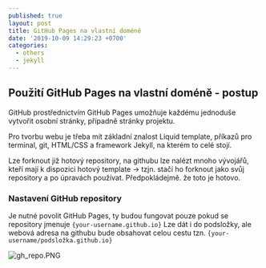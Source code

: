 ```yaml
---
published: true
layout: post
title: GitHub Pages na vlastní doméně
date: '2019-10-09 14:29:23 +0700'
categories:
  - others
  - jekyll
---
```

## Použití GitHub Pages na vlastní doméně - postup

GitHub prostřednictvím GitHub Pages umožňuje každému jednoduše vytvořit osobní stránky, případně stránky projektu. 

Pro tvorbu webu je třeba mít základní znalost Liquid template, příkazů pro terminal, git, HTML/CSS a framework Jekyll, na kterém to celé stojí.

Lze forknout již hotový repository, na githubu lze nalézt mnoho vývojářů, kteří mají k dispozici hotový template -> tzjn. stačí ho forknout jako svůj repository a po úpravách používat. Předpokládejmě. že toto je hotovo.

### Nastavení GitHub repository
Je nutné povolit GitHub Pages, ty budou fungovat pouze pokud se repository jmenuje 
`{your-username.github.io}`
Lze dát i do podsložky, ale webová adresa na githubu bude obsahovat celou cestu tzn.
`{your-username/podsložka.github.io}`

![gh_repo.PNG](https://raw.githubusercontent.com/zdenolab/zdenolab.github.io/master/_posts/gh_repo.PNG)
